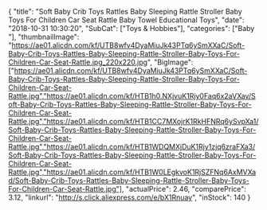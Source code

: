 {
	"title": "Soft Baby Crib Toys Rattles Baby Sleeping Rattle Stroller Baby Toys For Children Car Seat Rattle Baby Towel Educational Toys",
	"date": "2018-10-31 10:30:20",
	"SubCat": ["Toys & Hobbies"],
	"categories": ["Baby "],
	"thumbnailImage": "https://ae01.alicdn.com/kf/UTB8wfv4DyaMiuJk43PTq6ySmXXaC/Soft-Baby-Crib-Toys-Rattles-Baby-Sleeping-Rattle-Stroller-Baby-Toys-For-Children-Car-Seat-Rattle.jpg_220x220.jpg",
	"BigImage": ["https://ae01.alicdn.com/kf/UTB8wfv4DyaMiuJk43PTq6ySmXXaC/Soft-Baby-Crib-Toys-Rattles-Baby-Sleeping-Rattle-Stroller-Baby-Toys-For-Children-Car-Seat-Rattle.jpg","https://ae01.alicdn.com/kf/HTB1h0.NXjvuK1Rjy0Faq6x2aVXav/Soft-Baby-Crib-Toys-Rattles-Baby-Sleeping-Rattle-Stroller-Baby-Toys-For-Children-Car-Seat-Rattle.jpg","https://ae01.alicdn.com/kf/HTB1CC7MXojrK1RkHFNRq6ySvpXa1/Soft-Baby-Crib-Toys-Rattles-Baby-Sleeping-Rattle-Stroller-Baby-Toys-For-Children-Car-Seat-Rattle.jpg","https://ae01.alicdn.com/kf/HTB1WDQMXjDuK1Rjy1zjq6zraFXa3/Soft-Baby-Crib-Toys-Rattles-Baby-Sleeping-Rattle-Stroller-Baby-Toys-For-Children-Car-Seat-Rattle.jpg","https://ae01.alicdn.com/kf/HTB1W0LEgkvoK1RjSZFNq6AxMVXad/Soft-Baby-Crib-Toys-Rattles-Baby-Sleeping-Rattle-Stroller-Baby-Toys-For-Children-Car-Seat-Rattle.jpg"],
	"actualPrice": 2.46,
	"comparePrice": 3.12,
	"linkurl": "http://s.click.aliexpress.com/e/bX1Rnuay",
	"inStock": 140
}

